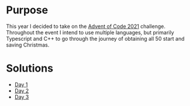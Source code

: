 # Purpose

This year I decided to take on the [Advent of Code 2021](https://adventofcode.com/) challenge. Throughout the event I intend to use multiple languages, but primarily Typescript and C++ to go through the journey of obtaining all 50 start and saving Christmas.

# Solutions

- [Day 1](./day1)
- [Day 2](./day2)
- [Day 3](./day3)
